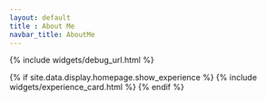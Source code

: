 ```yaml
---
layout: default
title : About Me
navbar_title: AboutMe
---
```


{% include widgets/debug_url.html %}

{% if site.data.display.homepage.show_experience %}
    {% include widgets/experience_card.html %}
{% endif %}
